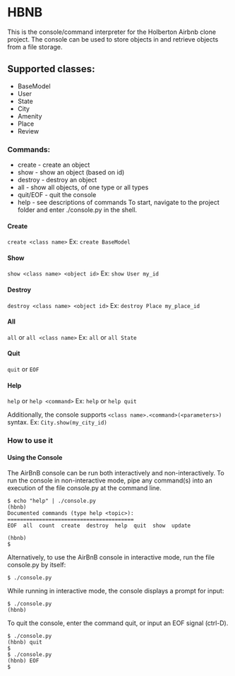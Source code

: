 # HBNB
This is the console/command interpreter for the Holberton Airbnb clone project. The console can be used to store objects in and retrieve objects from a file storage.

## Supported classes:
* BaseModel
* User
* State
* City
* Amenity
* Place
* Review
### Commands:
* create - create an object
* show - show an object (based on id)
* destroy - destroy an object
* all - show all objects, of one type or all types
* quit/EOF - quit the console
* help - see descriptions of commands
To start, navigate to the project folder and enter ./console.py in the shell.

#### Create
```create <class name>``` Ex: ```create BaseModel```

#### Show
```show <class name> <object id>``` Ex: ```show User my_id```

#### Destroy
```destroy <class name> <object id>``` Ex: ```destroy Place my_place_id```

#### All
```all``` or ```all <class name>``` Ex: ```all``` or ```all State```

#### Quit
```quit``` or ```EOF```

#### Help
```help``` or ```help <command>``` Ex: ```help``` or ```help quit```

Additionally, the console supports ```<class name>.<command>(<parameters>)``` syntax. Ex: ```City.show(my_city_id)```

### How to use it
#### Using the Console
The AirBnB console can be run both interactively and non-interactively. To run the console in non-interactive mode, pipe any command(s) into an execution of the file console.py at the command line.

```
$ echo "help" | ./console.py
(hbnb)
Documented commands (type help <topic>):
========================================
EOF  all  count  create  destroy  help  quit  show  update

(hbnb)
$
```
Alternatively, to use the AirBnB console in interactive mode, run the file console.py by itself:
```
$ ./console.py
```
While running in interactive mode, the console displays a prompt for input:
```
$ ./console.py
(hbnb)
```
To quit the console, enter the command quit, or input an EOF signal (ctrl-D).
```
$ ./console.py
(hbnb) quit
$
$ ./console.py
(hbnb) EOF
$
```
